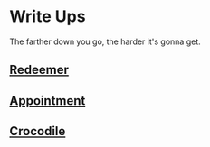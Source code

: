 # Write Ups

The farther down you go, the harder it's gonna get.

## [Redeemer](redeemer)

## [Appointment](appointment)

## [Crocodile](crocodile)
